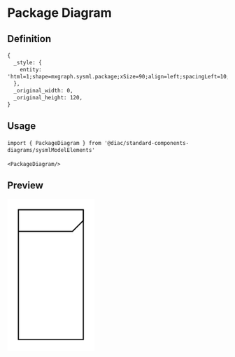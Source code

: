 # Package Diagram

## Definition

```
{
  _style: { 
    entity: 'html=1;shape=mxgraph.sysml.package;xSize=90;align=left;spacingLeft=10;overflow=fill;recursiveResize=0;',
  },
  _original_width: 0,
  _original_height: 120,
}
```

## Usage

```
import { PackageDiagram } from '@diac/standard-components-diagrams/sysmlModelElements'

<PackageDiagram/>
```

## Preview

<img src="./package-diagram.png" width="200"/>

